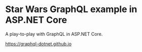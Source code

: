 # Star Wars GraphQL example in ASP.NET Core

A play-to-play with GraphQL in ASP.NET Core.

https://graphql-dotnet.github.io
